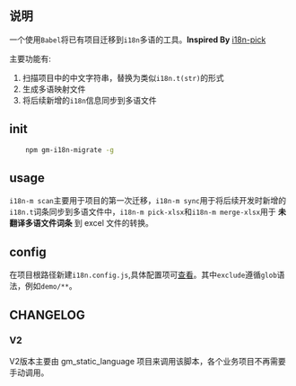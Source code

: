 
## 说明
一个使用`Babel`将已有项目迁移到`i18n`多语的工具。**Inspired By** [i18n-pick](https://github.com/ProtoTeam/i18n-pick)

主要功能有:
1. 扫描项目中的中文字符串，替换为类似`i18n.t(str)`的形式
2. 生成多语映射文件
3. 将后续新增的`i18n`信息同步到多语文件

## init
``` bash
    npm gm-i18n-migrate -g
```
## usage
`i18n-m scan`主要用于项目的第一次迁移，`i18n-m sync`用于将后续开发时新增的`i18n.t`词条同步到多语文件中，`i18n-m pick-xlsx`和`i18n-m merge-xlsx`用于 **未翻译多语文件词条** 到 excel 文件的转换。

## config
在项目根路径新建`i18n.config.js`,具体配置项可[查看](https://github.com/gmfe/gm-i18n-migrate/blob/master/src/config/index.js)。其中`exclude`遵循`glob`语法，例如`demo/**`。

## CHANGELOG
### V2
V2版本主要由 gm_static_language 项目来调用该脚本，各个业务项目不再需要手动调用。
